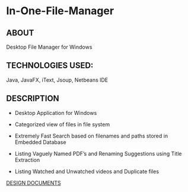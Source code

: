 # In-One-File-Manager

## ABOUT ##
Desktop File Manager for Windows

## TECHNOLOGIES USED: ## 
Java, JavaFX, iText, Jsoup, Netbeans IDE

## DESCRIPTION ##

* Desktop Application for Windows

* Categorized view of files in file system

* Extremely Fast Search based on filenames and paths stored in Embedded Database

* Listing Vaguely Named PDF’s and Renaming Suggestions using Title Extraction

* Listing Watched and Unwatched videos and Duplicate files 

[DESIGN DOCUMENTS](https://github.com/AravindSh/In-One-File-Manager/tree/master/Design-Documents-pdf)
